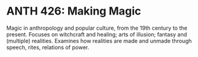 # ANTH 426: Making Magic

Magic in anthropology and popular culture, from the 19th century to the present. Focuses on witchcraft and healing; arts of illusion; fantasy and (multiple) realities. Examines how realities are made and unmade through speech, rites, relations of power.
